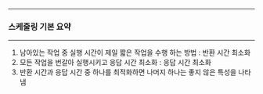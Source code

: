 -----
### 스케줄링 기본 요약
-----
1. 남아있는 작업 중 실행 시간이 제일 짧은 작업을 수행 하는 방법 : 반환 시간 최소화
2. 모든 작업을 번갈아 실행시키고 응답 시간 최소화 : 응답 시간 최소화
3. 반환 시간과 응답 시간 중 하나를 최적화하면 나머지 하나는 좋지 않은 특성을 나타냄
